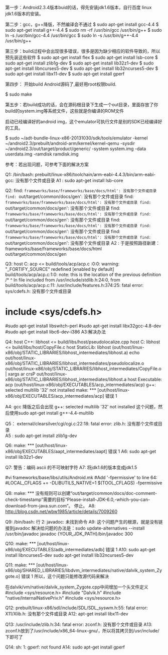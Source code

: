 第一步：Android2.3.4版本buid的话，得先安装jdk1.6版本，自行百度 linux jdk1.6版本的安装。

第二步：gcc，g++降版，不然编译会不通过
$ sudo apt-get install gcc-4.4
$ sudo apt-get install g++-4.4
$ sudo rm -rf /usr/bin/gcc /usr/bin/g++
$ sudo ln -s /usr/bin/gcc-4.4 /usr/bin/gcc
$ sudo ln -s /usr/bin/g++-4.4 /usr/bin/g++

第三步：build过程中会出现很多错误，很多是因为缺少相应的软件导致的，所以预先装这些软件
$ sudo apt-get install flex
$ sudo apt-get install lsb-core
$ sudo apt-get install zlib1g-dev 
$ sudo apt-get install lib32z1-dev
$ sudo apt-get install libncurses5-dev
$ sudo apt-get install lib32ncurses5-dev
$ sudo apt-get install libx11-dev
$ sudo apt-get install gperf

第四步： 开始build Android源码了,最好用root权限build.

$ sudo make


第五步：若build成功的话，会在源码根目录下生成一个out目录，里面存放了你build的system.img等系统文件，这些就是你编译的ROM文件

启动已经编译好的android img，这个emulator可执行文件是别的SDK已经编译好的工具。

$ sudo ~/adt-bundle-linux-x86-20131030/sdk/tools/emulator -kernel ~/android2.3/prebuilt/android-arm/kernel/kernel-qemu -sysdir ~/android2.3/out/target/product/generic/ -system system.img -data userdata.img -ramdisk ramdisk.img 



参考：若出现问题，可参考下面的解决方案


Q1: /bin/bash: prebuilt/linux-x86/toolchain/arm-eabi-4.4.3/bin/arm-eabi-gcc: 没有那个文件或目录
A1 : sudo apt-get install lsb-core

Q2: find: `frameworks/base/frameworks/base/docs/html': 没有那个文件或目录
find: `out/target/common/docs/gen': 没有那个文件或目录
find: `frameworks/base/frameworks/base/docs/html': 没有那个文件或目录
find: `out/target/common/docs/gen': 没有那个文件或目录
find: `frameworks/base/frameworks/base/docs/html': 没有那个文件或目录
find: `out/target/common/docs/gen': 没有那个文件或目录
find: `frameworks/base/frameworks/base/docs/html': 没有那个文件或目录
find: `out/target/common/docs/gen': 没有那个文件或目录
find: `frameworks/base/frameworks/base/docs/html': 没有那个文件或目录
find: `out/target/common/docs/gen': 没有那个文件或目录
A2 : 于是按照路径新建：frameworks/base/frameworks/base/docs/html   out/target/common/docs/gen

Q3: host C: acp <= build/tools/acp/acp.c
<command-line>:0:0: warning: "_FORTIFY_SOURCE" redefined [enabled by default]
build/tools/acp/acp.c:1:0: note: this is the location of the previous definition
 /*
 ^
In file included from /usr/include/stdlib.h:24:0,
                 from build/tools/acp/acp.c:11:
/usr/include/features.h:374:25: fatal error: sys/cdefs.h: 没有那个文件或目录
 #  include <sys/cdefs.h>

#sudo apt-get install libswitch-perl
#sudo apt-get install libx32gcc-4.8-dev
#sudo apt-get install libc6-dev-i386
A3:解决办法



Q4: host C++: libhost <= build/libs/host/pseudolocalize.cpp
host C: libhost <= build/libs/host/CopyFile.c
host StaticLib: libhost (out/host/linux-x86/obj/STATIC_LIBRARIES/libhost_intermediates/libhost.a)
echo out/host/linux-x86/obj/STATIC_LIBRARIES/libhost_intermediates/pseudolocalize.o out/host/linux-x86/obj/STATIC_LIBRARIES/libhost_intermediates/CopyFile.o | xargs ar crsP  out/host/linux-x86/obj/STATIC_LIBRARIES/libhost_intermediates/libhost.a
host Executable: acp (out/host/linux-x86/obj/EXECUTABLES/acp_intermediates/acp)
g++: selected multilib '32' not installed
make: *** [out/host/linux-x86/obj/EXECUTABLES/acp_intermediates/acp] 错误 1

A4: gcc 降版之后会出现 g++: selected multilib '32' not installed 这个问题，然后使用sudo apt-get install g++-4.4-multilib


Q5： external/clearsilver/cgi/cgi.c:22:18: fatal error: zlib.h: 没有那个文件或目录  
A5 : sudo apt-get install zlib1g-dev  
  
Q6: make: *** [out/host/linux-x86/obj/EXECUTABLES/aapt_intermediates/aapt] 错误 1
A6: sudo apt-get install lib32z1-dev

Q7: 警告：编码 ascii 的不可映射字符
A7: 将jdk1.6的版本变成jdk1.5

#vi frameworks/base/libs/utils/Android.mk
#Add '-fpermissive' to line 64:
#LOCAL_CFLAGS += -DLIBUTILS_NATIVE=1 $(TOOL_CFLAGS) -fpermissive 


Q8: make: *** 没有规则可以创建“out/target/common/docs/doc-comment-check-timestamp”需要的目标“Please-install-JDK-6.0,-which-you-can-download-from-java.sun.com”。 停止。
A8: http://blog.csdn.net/wbw1985/article/details/7009260


Q9: /bin/bash: 行 2: javadoc: 未找到命令
A9: 这个问题产生的根源，就是没有链接到javadoc
解决给问题的办法是：sudo update-alternatives --install /usr/bin/javadoc javadoc {YOUR_JDK_PATH}/bin/javadoc 300

Q10: make: *** [out/host/linux-x86/obj/EXECUTABLES/adb_intermediates/adb] 错误 1
A10: sudo apt-get install libncurses5-dev
sudo apt-get install lib32ncurses5-dev

Q11: make: *** [out/host/linux-x86/obj/SHARED_LIBRARIES/libdvm_intermediates/native/dalvik_system_Zygote.o] 错误 1
所以，这个问题只能修改源代码来解决

在dalvik/vm/native/dalvik_system_Zygote.cpp中间增加一个头文件定义#include <sys/resource.h>
#include "Dalvik.h"
#include "native/InternalNativePriv.h"
#include <sys/resource.h>


Q12: prebuilt/linux-x86/sdl/include/SDL/SDL_syswm.h:55: fatal error: X11/Xlib.h: 没有那个文件或目录
A12:  apt-get install libx11-dev

Q13: /usr/include/zlib.h:34: fatal error: zconf.h: 没有那个文件或目录
A13: zconf.h放到了/usr/include/x86_64-linux-gnu/，所以将其拷贝到/usr/include/下即可了

Q14: sh: 1: gperf: not found
A14: sudo apt-get install gperf
